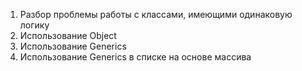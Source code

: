 1. Разбор проблемы работы с классами, имеющими одинаковую логику
2. Использование Object
3. Использование Generics
4. Использование Generics в списке на основе массива